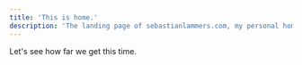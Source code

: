 ```yaml
---
title: 'This is home.'
description: 'The landing page of sebastianlammers.com, my personal homepage, where I play with code and share some notes and projects.' 
---
```


<script>

</script>

Let's see how far we get this time.
